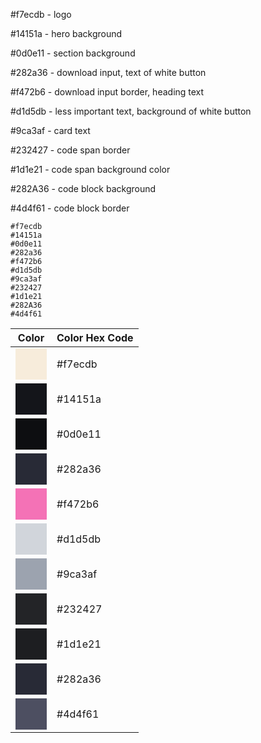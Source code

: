 #f7ecdb - logo

#14151a - hero background

#0d0e11 - section background

#282a36 - download input, text of white button

#f472b6 - download input border, heading text

#d1d5db - less important text, background of white button

#9ca3af - card text

#232427 - code span border

#1d1e21 - code span background color

#282A36 - code block background

#4d4f61 - code block border

```
#f7ecdb
#14151a
#0d0e11
#282a36
#f472b6
#d1d5db
#9ca3af
#232427
#1d1e21
#282A36
#4d4f61
```


| Color | Color Hex Code |
|-------------|----------------|
| <div style="height: 50px; width: 50px; background-color: #f7ecdb;"></div> | #f7ecdb |
| <div style="height: 50px; width: 50px; background-color: #14151a;"></div> | #14151a |
| <div style="height: 50px; width: 50px; background-color: #0d0e11;"></div> | #0d0e11 |
| <div style="height: 50px; width: 50px; background-color: #282a36;"></div> | #282a36 |
| <div style="height: 50px; width: 50px; background-color: #f472b6;"></div> | #f472b6 |
| <div style="height: 50px; width: 50px; background-color: #d1d5db;"></div> | #d1d5db |
| <div style="height: 50px; width: 50px; background-color: #9ca3af;"></div> | #9ca3af |
| <div style="height: 50px; width: 50px; background-color: #232427;"></div> | #232427 |
| <div style="height: 50px; width: 50px; background-color: #1d1e21;"></div> | #1d1e21 |
| <div style="height: 50px; width: 50px; background-color: #282a36;"></div> | #282a36 |
| <div style="height: 50px; width: 50px; background-color: #4d4f61;"></div> | #4d4f61 |
